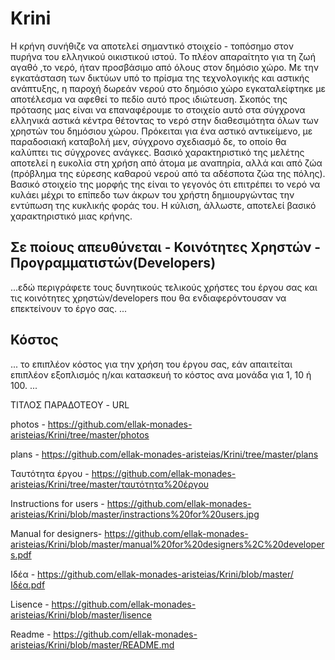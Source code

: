 # Krini
  Η κρήνη συνήθιζε να αποτελεί σημαντικό στοιχείο  - τοπόσημο στον πυρήνα του ελληνικού οικιστικού ιστού. Το πλέον απαραίτητο για τη ζωή αγαθό ,το νερό, ήταν προσβάσιμο από όλους στον δημόσιο χώρο. Με την εγκατάσταση των δικτύων υπό το πρίσμα της τεχνολογικής και αστικής ανάπτυξης, η παροχή δωρεάν νερού στο δημόσιο χώρο εγκαταλείφτηκε με αποτέλεσμα να αφεθεί το πεδίο αυτό προς ιδιώτευση.  Σκοπός της πρότασης μας είναι να επαναφέρουμε το στοιχείο αυτό στα σύγχρονα ελληνικά αστικά κέντρα θέτοντας το νερό στην διαθεσιμότητα όλων των χρηστών του δημόσιου χώρου. 
  Πρόκειται για ένα αστικό αντικείμενο, με παραδοσιακή καταβολή μεν, σύγχρονο σχεδιασμό δε, το οποίο θα καλύπτει τις σύγχρονες ανάγκες. Βασικό χαρακτηριστικό της μελέτης αποτελεί η ευκολία στη χρήση από άτομα με αναπηρία, αλλά και από ζώα (πρόβλημα της εύρεσης καθαρού νερού από τα αδέσποτα ζώα της πόλης).  Βασικό στοιχείο της μορφής της είναι το γεγονός ότι επιτρέπει το νερό να κυλάει μέχρι το επίπεδο των άκρων του χρήστη δημιουργώντας την εντύπωση της κυκλικής φοράς του. Η κύλιση, άλλωστε, αποτελεί βασικό χαρακτηριστικό μιας κρήνης.
  
## Σε ποίους απευθύνεται - Κοινότητες Χρηστών - Προγραμματιστών(Developers) ##
...εδώ περιγράφετε τους δυνητικούς τελικούς χρήστες του έργου σας και τις κοινότητες χρηστών/developers που θα ενδιαφερόντουσαν να επεκτείνουν το έργο σας. ...

## Κόστος ##
 ... το επιπλέον κόστος για την χρήση του έργου σας, εάν απαιτείται επιπλέον εξοπλισμός η/και κατασκευή το κόστος ανα μονάδα για 1, 10 ή 100. ...


ΤΙΤΛΟΣ ΠΑΡΑΔΟΤΕΟΥ -	URL

photos -	https://github.com/ellak-monades-aristeias/Krini/tree/master/photos

plans	- https://github.com/ellak-monades-aristeias/Krini/tree/master/plans

Ταυτότητα έργου - 	https://github.com/ellak-monades-aristeias/Krini/tree/master/ταυτότητα%20έργου

Instructions for users -  	https://github.com/ellak-monades-aristeias/Krini/blob/master/instractions%20for%20users.jpg

Manual for designers- https://github.com/ellak-monades-aristeias/Krini/blob/master/manual%20for%20designers%2C%20developers.pdf

Ιδέα  - 	https://github.com/ellak-monades-aristeias/Krini/blob/master/Ιδέα.pdf

Lisence - 	https://github.com/ellak-monades-aristeias/Krini/blob/master/lisence

Readme - 	https://github.com/ellak-monades-aristeias/Krini/blob/master/README.md




